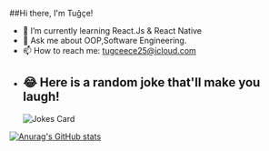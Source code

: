 
##Hi there, I'm Tuğçe! 

- 🌱 I’m currently learning React.Js & React Native
- 💬 Ask me about OOP,Software Engineering.
- 📫 How to reach me: tugceece25@icloud.com
- ## 😂 Here is a random joke that'll make you laugh!
  ![Jokes Card](https://readme-jokes.vercel.app/api)
 
  
[![Anurag's GitHub stats](https://github-readme-stats.vercel.app/api?username=tugcece)](https://github.com/tugcece/github-readme-stats)
